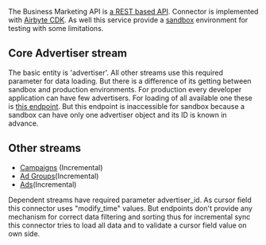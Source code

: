 The Business Marketing API is [a REST based API](https://business-api.tiktok.com/marketing_api/docs?rid=88iodtuzdt7&id=1701890905779201). Connector is implemented with [Airbyte CDK](https://docs.airbyte.io/connector-development/cdk-python).
As well this service provide a [sandbox](https://business-api.tiktok.com/marketing_api/docs?rid=88iodtuzdt7&id=1701890920013825) environment for testing with some limitations.

## Core Advertiser stream
The basic entity is 'advertiser'. All other streams use this required parameter for data loading. But there is a difference of its getting between sandbox and production environments. For production every developer application can have few advertisers. For loading of all available one these is [this endpoint](https://business-api.tiktok.com/marketing_api/docs?id=1708503202263042). But this endpoint is inaccessible for sandbox because a sandbox can have only one advertiser object and its ID is known in advance.

## Other streams
* [Campaigns](https://business-api.tiktok.com/marketing_api/docs?id=1708582970809346) \(Incremental\)
* [Ad Groups](https://business-api.tiktok.com/marketing_api/docs?id=1708503489590273)\(Incremental\)
* [Ads](https://business-api.tiktok.com/marketing_api/docs?id=1708572923161602)\(Incremental\)

Dependent streams have required parameter advertiser_id.
As cursor field this connector uses "modify_time" values. But endpoints don't provide any mechanism for correct data filtering and sorting thus for incremental sync this connector tries to load all data and to validate a cursor field value on own side.


